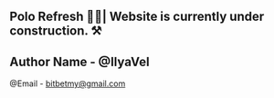 Polo Refresh 👕🥤| Website is currently under construction. ⚒
---
Author Name - @IlyaVel
---
@Email - bitbetmy@gmail.com
